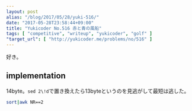 ```yaml
---
layout: post
alias: "/blog/2017/05/28/yuki-516/"
date: "2017-05-28T23:58:44+09:00"
title: "Yukicoder No.516 赤と青の風船"
tags: [ "competitive", "writeup", "yukicoder", "golf" ]
"target_url": [ "http://yukicoder.me/problems/no/516" ]
---
```


好き。

## implementation

$14$byte。`sed 2\!d`で置き換えたら$13$byteというのを見逃がして最短は逃した。

``` sh
sort|awk NR==2
```
